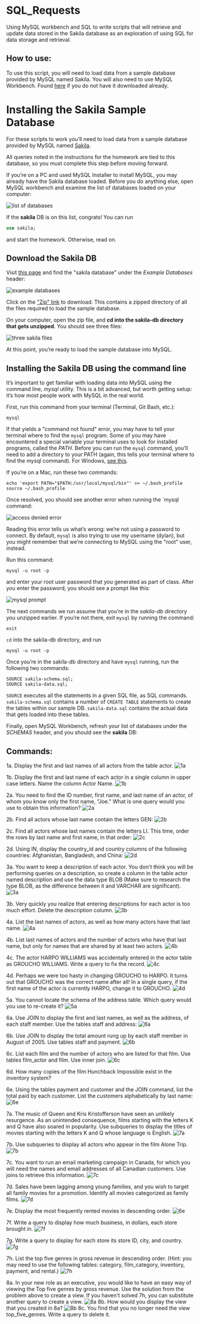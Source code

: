 # SQL_Requests
Using MySQL workbench and SQL to write scripts that will retrieve and update data stored in the Sakila database as an exploration of using SQL for data storage and retrieval. 

## How to use:
To use this script, you will need to load data from a sample database provided by MySQL named Sakila. You will also need to use MySQL Workbench. Found [here](https://dev.mysql.com/downloads/workbench/) if you do not have it downloaded already.

# Installing the Sakila Sample Database

For these scripts to work you’ll need to load data from a sample database provided by MySQL named [Sakila](https://dev.mysql.com/doc/sakila/en/sakila-installation.html).

All queries noted in the instructions for the homework are tied to this database, so you must complete this step before moving forward.

If you’re on a PC and used MySQL Installer to install MySQL, you may already have the Sakila database loaded. Before you do anything else, open MySQL workbench and examine the list of databases loaded on your computer:

![list of databases](Images/list_of_databases.png)

If the **sakila** DB is on this list, congrats! You can run

```sql
use sakila;
```

and start the homework. Otherwise, read on.

## Download the Sakila DB

Visit [this page](https://dev.mysql.com/doc/index-other.html) and find the "sakila database" under the _Example Databases_ header:

![example databases](Images/example_dbs.png)

Click on the ["Zip" link](http://downloads.mysql.com/docs/sakila-db.zip) to download. This contains a zipped directory of all the files required to load the sample database.

On your computer, open the zip file, and **cd into the sakila-db directory that gets unzipped**. You should see three files:

![three sakila files](Images/three_sakila_files.png)

At this point, you’re ready to load the sample database into MySQL.

## Installing the Sakila DB using the command line

It’s important to get familiar with loading data into MySQL using the command line, _mysql_ utility. This is a bit advanced, but worth getting setup: it’s how most people work with MySQL in the real world.

First, run this command from your terminal (Terminal, Git Bash, etc.):

```
mysql
```

If that yields a "command not found" error, you may have to tell your terminal where to find the `mysql` program. Some of you may have encountered a special variable your terminal uses to look for installed programs, called the _PATH_. Before you can run the `mysql` command, you’ll need to add a directory to your PATH (again, this tells your terminal where to find the mysql command). For Windows, [see this](https://dev.mysql.com/doc/mysql-windows-excerpt/5.7/en/mysql-installation-windows-path.html).

If you’re on a Mac, run these two commands:

```
echo 'export PATH="$PATH:/usr/local/mysql/bin"' >> ~/.bash_profile
source ~/.bash_profile
```

Once resolved, you should see another error when running the \`mysql command:

![access denied error](Images/access_denied_error.png)

Reading this error tells us what’s wrong: we’re not using a password to connect. By default, `mysql` is also trying to use my username (dylan), but you might remember that we’re connecting to MySQL using the "root" user, instead.

Run this command:

```
mysql -u root -p
```

and enter your root user password that you generated as part of class. After you enter the password, you should see a prompt like this:

![mysql prompt](Images/mysql_prompt.png)

The next commands we run assume that you’re in the _sakila-db_ directory you unzipped earlier. If you’re not there, exit `mysql` by running the command:

```
exit
```

`cd` into the sakila-db directory, and run

```
mysql -u root -p
```

Once you’re in the sakila-db directory and have `mysql` running, run the following two commands:

```
SOURCE sakila-schema.sql;
SOURCE sakila-data.sql;
```

`SOURCE` executes all the statements in a given SQL file, as SQL commands. `sakila-schema.sql` contains a number of `CREATE TABLE` statements to create the tables within our sample DB. `sakila-data.sql` contains the actual data that gets loaded into these tables.

Finally, open MySQL Workbench, refresh your list of databases under the _SCHEMAS_ header, and you should see the **sakila** DB:

## Commands:
1a. Display the first and last names of all actors from the table actor.
![1a](https://github.com/SamLingle/SQL_Sakila_Requests/blob/master/Sakila%20requests%20Images/1a.png)

1b. Display the first and last name of each actor in a single column in upper case letters. Name the column Actor Name.
![1b](https://github.com/SamLingle/SQL_Sakila_Requests/blob/master/Sakila%20requests%20Images/1b.png)


2a. You need to find the ID number, first name, and last name of an actor, of whom you know only the first name, "Joe." What is one query would you use to obtain this information?
![2a](https://github.com/SamLingle/SQL_Sakila_Requests/blob/master/Sakila%20requests%20Images/2a.png)

2b. Find all actors whose last name contain the letters GEN:
![2b](https://github.com/SamLingle/SQL_Sakila_Requests/blob/master/Sakila%20requests%20Images/2b.png)

2c. Find all actors whose last names contain the letters LI. This time, order the rows by last name and first name, in that order:
![2c](https://github.com/SamLingle/SQL_Sakila_Requests/blob/master/Sakila%20requests%20Images/2c.png)

2d. Using IN, display the country_id and country columns of the following countries: Afghanistan, Bangladesh, and China:
![2d](https://github.com/SamLingle/SQL_Sakila_Requests/blob/master/Sakila%20requests%20Images/2d.png)



3a. You want to keep a description of each actor. You don't think you will be performing queries on a description, so create a column in the table actor named description and use the data type BLOB (Make sure to research the type BLOB, as the difference between it and VARCHAR are significant).
![3a](https://github.com/SamLingle/SQL_Sakila_Requests/blob/master/Sakila%20requests%20Images/3a.png)

3b. Very quickly you realize that entering descriptions for each actor is too much effort. Delete the description column.
![3b](https://github.com/SamLingle/SQL_Sakila_Requests/blob/master/Sakila%20requests%20Images/3b.png)



4a. List the last names of actors, as well as how many actors have that last name.
![4a](https://github.com/SamLingle/SQL_Sakila_Requests/blob/master/Sakila%20requests%20Images/4a.png)

4b. List last names of actors and the number of actors who have that last name, but only for names that are shared by at least two actors.
![4b](https://github.com/SamLingle/SQL_Sakila_Requests/blob/master/Sakila%20requests%20Images/4b.png)

4c. The actor HARPO WILLIAMS was accidentally entered in the actor table as GROUCHO WILLIAMS. Write a query to fix the record.
![4c](https://github.com/SamLingle/SQL_Sakila_Requests/blob/master/Sakila%20requests%20Images/4c.png)

4d. Perhaps we were too hasty in changing GROUCHO to HARPO. It turns out that GROUCHO was the correct name after all! In a single query, if the first name of the actor is currently HARPO, change it to GROUCHO.
![4d](https://github.com/SamLingle/SQL_Sakila_Requests/blob/master/Sakila%20requests%20Images/4d.png)



5a. You cannot locate the schema of the address table. Which query would you use to re-create it?
![5a](https://github.com/SamLingle/SQL_Sakila_Requests/blob/master/Sakila%20requests%20Images/5a.png)



6a. Use JOIN to display the first and last names, as well as the address, of each staff member. Use the tables staff and address:
![6a](https://github.com/SamLingle/SQL_Sakila_Requests/blob/master/Sakila%20requests%20Images/6a.png)

6b. Use JOIN to display the total amount rung up by each staff member in August of 2005. Use tables staff and payment.
![6b](https://github.com/SamLingle/SQL_Sakila_Requests/blob/master/Sakila%20requests%20Images/6b.png)

6c. List each film and the number of actors who are listed for that film. Use tables film_actor and film. Use inner join.
![6c](https://github.com/SamLingle/SQL_Sakila_Requests/blob/master/Sakila%20requests%20Images/6c.png)

6d. How many copies of the film Hunchback Impossible exist in the inventory system?

6e. Using the tables payment and customer and the JOIN command, list the total paid by each customer. List the customers alphabetically by last name:
![6e](https://github.com/SamLingle/SQL_Sakila_Requests/blob/master/Sakila%20requests%20Images/6e.png)


7a. The music of Queen and Kris Kristofferson have seen an unlikely resurgence. As an unintended consequence, films starting with the letters K and Q have also soared in popularity. Use subqueries to display the titles of movies starting with the letters K and Q whose language is English.
![7a](https://github.com/SamLingle/SQL_Sakila_Requests/blob/master/Sakila%20requests%20Images/7a.png)

7b. Use subqueries to display all actors who appear in the film Alone Trip.
![7b](https://github.com/SamLingle/SQL_Sakila_Requests/blob/master/Sakila%20requests%20Images/7b.png)

7c. You want to run an email marketing campaign in Canada, for which you will need the names and email addresses of all Canadian customers. Use joins to retrieve this information.
![7c](https://github.com/SamLingle/SQL_Sakila_Requests/blob/master/Sakila%20requests%20Images/7c.png)

7d. Sales have been lagging among young families, and you wish to target all family movies for a promotion. Identify all movies categorized as family films.
![7d](https://github.com/SamLingle/SQL_Sakila_Requests/blob/master/Sakila%20requests%20Images/7d.png)

7e. Display the most frequently rented movies in descending order.
![6e](https://github.com/SamLingle/SQL_Sakila_Requests/blob/master/Sakila%20requests%20Images/6e.png)

7f. Write a query to display how much business, in dollars, each store brought in.
![7f](https://github.com/SamLingle/SQL_Sakila_Requests/blob/master/Sakila%20requests%20Images/7f.png)

7g. Write a query to display for each store its store ID, city, and country.
![7g](https://github.com/SamLingle/SQL_Sakila_Requests/blob/master/Sakila%20requests%20Images/7g.png)

7h. List the top five genres in gross revenue in descending order. (Hint: you may need to use the following tables: category, film_category, inventory, payment, and rental.)
![7h](https://github.com/SamLingle/SQL_Sakila_Requests/blob/master/Sakila%20requests%20Images/7h.png)



8a. In your new role as an executive, you would like to have an easy way of viewing the Top five genres by gross revenue. Use the solution from the problem above to create a view. If you haven't solved 7h, you can substitute another query to create a view.
![8a](https://github.com/SamLingle/SQL_Sakila_Requests/blob/master/Sakila%20requests%20Images/8a.png)
8b. How would you display the view that you created in 8a?
![8b](https://github.com/SamLingle/SQL_Sakila_Requests/blob/master/Sakila%20requests%20Images/8b.png)
8c. You find that you no longer need the view top_five_genres. Write a query to delete it.

